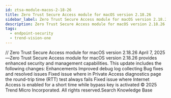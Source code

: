 ```yaml
---
id: ztsa-module-macos-2-18-26
title: Zero Trust Secure Access module for macOS version 2.18.26
sidebar_label: Zero Trust Secure Access module for macOS version 2.18.26
description: Zero Trust Secure Access module for macOS version 2.18.26
tags:
  - endpoint-security
  - trend-vision-one
---
```


/*<![CDATA[*/ $('#title').html($('meta[name=map-description]').attr('content')); /*]]>*/ Zero Trust Secure Access module for macOS version 2.18.26 April 7, 2025—Zero Trust Secure Access module for macOS version 2.18.26 provides enhanced security and management capabilities. This update includes the following changes: Enhancements Improved debug log collecting Bug fixes and resolved issues Fixed issue where in Private Access diagnostics page the round-trip time (RTT) test always fails Fixed issue where Internet Access is enabled for a short time while bypass key is activated © 2025 Trend Micro Incorporated. All rights reserved.Search Knowledge Base